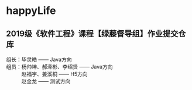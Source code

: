# happyLife
## 2019级《软件工程》课程【绿藤督导组】作业提交仓库
组长：毕灵皓 —— Java方向   
组员：杨帅坤、郝泽彬、李绍贤 —— Java方向  
&emsp;&emsp;&emsp;赵福宇、姜溪桐 —— H5方向  
&emsp;&emsp;&emsp;赵金龙 —— 测试方向
